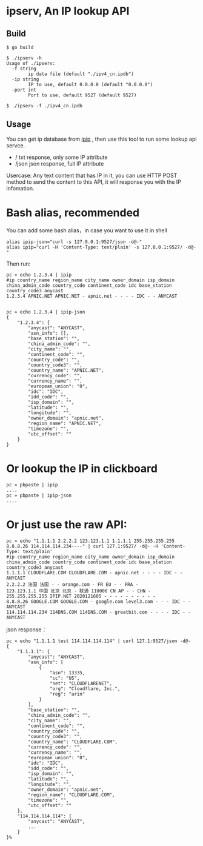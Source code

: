 # ipserv, An IP lookup API


## Build

```
$ go build

$ ./ipserv -h
Usage of ./ipserv:
  -f string
        ip data file (default "./ipv4_cn.ipdb")
  -ip string
        IP to use, default 0.0.0.0 (default "0.0.0.0")
  -port int
        Port to use, default 9527 (default 9527)

$ ./ipserv -f ./ipv4_cn.ipdb
```

## Usage

You can get ip database from [ipip](https://www.ipip.net/product/ip.html) , then use this tool to run some lookup api servce.

* /  txt response, only some IP attribute 
* /json json response, full IP attribute

Usercase:
Any text content that has IP in it, you can use HTTP POST method to send the content to this API, it will response you with the IP infomation.

# Bash alias, recommended

You can add some bash alias，in case you want to use it in shell
```
alias ipip-json="curl -s 127.0.0.1:9527/json -d@-"
alias ipip="curl -H 'Content-Type: text/plain' -s 127.0.0.1:9527/ -d@- "
```

Then run:
```
pc » echo 1.2.3.4 | ipip
#ip country_name region_name city_name owner_domain isp_domain china_admin_code country_code continent_code idc base_station country_code3 anycast
1.2.3.4 APNIC.NET APNIC.NET - apnic.net - - - - IDC - - ANYCAST


pc » echo 1.2.3.4 | ipip-json
{
    "1.2.3.4": {
        "anycast": "ANYCAST",
        "asn_info": [],
        "base_station": "",
        "china_admin_code": "",
        "city_name": "",
        "continent_code": "",
        "country_code": "",
        "country_code3": "",
        "country_name": "APNIC.NET",
        "currency_code": "",
        "currency_name": "",
        "european_union": "0",
        "idc": "IDC",
        "idd_code": "",
        "isp_domain": "",
        "latitude": "",
        "longitude": "",
        "owner_domain": "apnic.net",
        "region_name": "APNIC.NET",
        "timezone": "",
        "utc_offset": ""
    }
}
```

# Or lookup the IP in clickboard
```
pc » pbpaste | ipip
....
pc » pbpaste | ipip-json
....
```


# Or just use the raw API:
```
pc » echo "1.1.1.1 2.2.2.2 123.123.1.1 1.1.1.1 255.255.255.255 8.8.8.26 114.114.114.234----" | curl 127.1:9527/ -d@- -H 'Content-Type: text/plain'
#ip country_name region_name city_name owner_domain isp_domain china_admin_code country_code continent_code idc base_station country_code3 anycast
1.1.1.1 CLOUDFLARE.COM CLOUDFLARE.COM - apnic.net - - - - IDC - - ANYCAST
2.2.2.2 法国 法国 - - orange.com - FR EU - - FRA -
123.123.1.1 中国 北京 北京 - 联通 110000 CN AP - - CHN -
255.255.255.255 IPIP.NET 2020121605 - - - - - - - - - -
8.8.8.26 GOOGLE.COM GOOGLE.COM - google.com level3.com - - - IDC - - ANYCAST
114.114.114.234 114DNS.COM 114DNS.COM - greatbit.com - - - - IDC - - ANYCAST
```

json response：
```
pc » echo "1.1.1.1 test 114.114.114.114" | curl 127.1:9527/json -d@-
{
    "1.1.1.1": {
        "anycast": "ANYCAST",
        "asn_info": [
            {
                "asn": 13335,
                "cc": "US",
                "net": "CLOUDFLARENET",
                "org": "Cloudflare, Inc.",
                "reg": "arin"
            }
        ],
        "base_station": "",
        "china_admin_code": "",
        "city_name": "",
        "continent_code": "",
        "country_code": "",
        "country_code3": "",
        "country_name": "CLOUDFLARE.COM",
        "currency_code": "",
        "currency_name": "",
        "european_union": "0",
        "idc": "IDC",
        "idd_code": "",
        "isp_domain": "",
        "latitude": "",
        "longitude": "",
        "owner_domain": "apnic.net",
        "region_name": "CLOUDFLARE.COM",
        "timezone": "",
        "utc_offset": ""
    },
    "114.114.114.114": {
        "anycast": "ANYCAST",
        ...
    }
}%
```



